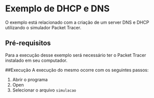 # Exemplo de DHCP e DNS
O exemplo está relacionado com a criação de um server DNS e DHCP utilizando o simulador Packet Tracer.

## Pré-requisitos
Para a execução desse exemplo será necessário ter o Packet Tracer instalado em seu computador.

##Execução
A execução do mesmo ocorre com os seguintes passos:
1. Abrir o programa
2. Open
3. Selecionar o arquivo ```simulacao```
